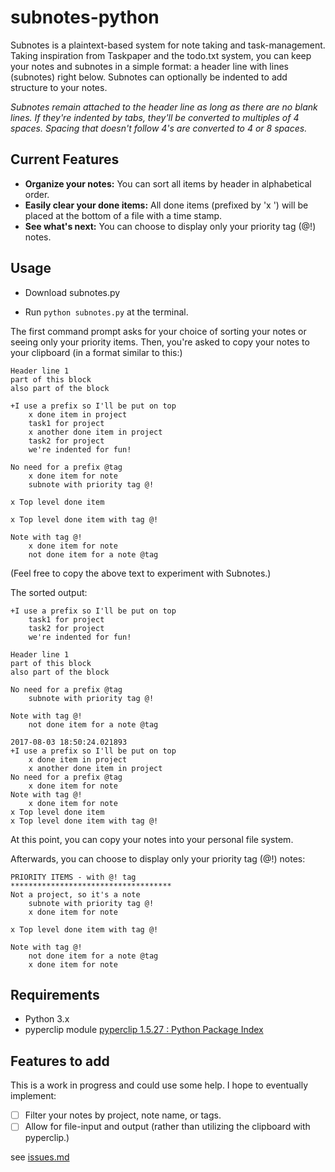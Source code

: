 # subnotes-python

Subnotes is a plaintext-based system for note taking and task-management. Taking inspiration from Taskpaper and the todo.txt system, you can keep your notes and subnotes in a simple format: a header line with lines (subnotes) right below. Subnotes can optionally be indented to add structure to your notes.

*Subnotes remain attached to the header line as long as there are no blank lines. If they're indented by tabs, they'll be converted to multiples of 4 spaces. Spacing that doesn't follow 4's are converted to 4 or 8 spaces.*

## Current Features
* **Organize your notes:** You can sort all items by header in alphabetical order.
* **Easily clear your done items:** All done items (prefixed by 'x ') will be placed at the bottom of a file with a time stamp.
* **See what's next:** You can choose to display only your priority tag (@!) notes.

## Usage

* Download subnotes.py

* Run `python subnotes.py` at the terminal.

The first command prompt asks for your choice of sorting your notes or seeing only your priority items. Then, you're asked to copy your notes to your clipboard (in a format similar to this:)
```
Header line 1
part of this block
also part of the block

+I use a prefix so I'll be put on top
    x done item in project
    task1 for project
    x another done item in project
    task2 for project
    we're indented for fun!

No need for a prefix @tag
    x done item for note
    subnote with priority tag @!

x Top level done item

x Top level done item with tag @!

Note with tag @!
    x done item for note
    not done item for a note @tag
```
(Feel free to copy the above text to experiment with Subnotes.)

The sorted output:
```
+I use a prefix so I'll be put on top
    task1 for project
    task2 for project
    we're indented for fun!

Header line 1
part of this block
also part of the block

No need for a prefix @tag
    subnote with priority tag @!

Note with tag @!
    not done item for a note @tag

2017-08-03 18:50:24.021893
+I use a prefix so I'll be put on top
    x done item in project
    x another done item in project
No need for a prefix @tag
    x done item for note
Note with tag @!
    x done item for note
x Top level done item
x Top level done item with tag @!
```
At this point, you can copy your notes into your personal file system.

Afterwards, you can choose to display only your priority tag (@!) notes:
```
PRIORITY ITEMS - with @! tag
************************************
Not a project, so it's a note
    subnote with priority tag @!
    x done item for note

x Top level done item with tag @!

Note with tag @!
    not done item for a note @tag
    x done item for note
```

## Requirements
* Python 3.x
* pyperclip module [pyperclip 1.5.27 : Python Package Index](https://pypi.python.org/pypi/pyperclip)

## Features to add
This is a work in progress and could use some help. I hope to eventually implement:

* [ ] Filter your notes by project, note name, or tags.
* [ ] Allow for file-input and output (rather than utilizing the clipboard with pyperclip.)

see [issues.md](https://github.com/scraggo/subnotes-python/blob/master/issues.md)